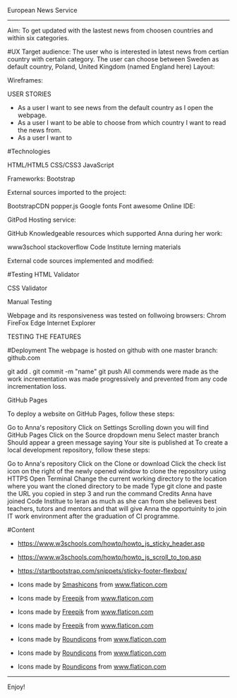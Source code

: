 
European News Service

---

Aim: To get updated with the lastest news from choosen countries and within six categories.

#UX
Target audience:
The user who is interested in latest news from certian country with certain category.
The user can choose between Sweden as default country, Poland, United Kingdom (named England here)
Layout:


Wireframes:


USER STORIES
- As a user I want to see news from the default country as I open the webpage.
- As a user I want to be able to choose from which country I want to read the news from.
- As a user I want to 


#Technologies

HTML/HTML5
CSS/CSS3
JavaScript

Frameworks:
Bootstrap

External sources imported to the project:

BootstrapCDN
popper.js
Google fonts
Font awesome
Online IDE:

GitPod
Hosting service:

GitHub
Knowledgeable resources which supported Anna during her work:

www3school
stackoverflow
Code Institute lerning materials


External code sources implemented and modified:


#Testing
HTML Validator

CSS Validator


Manual Testing

Webpage and its responsiveness was tested on follwoing browsers:
Chrom
FireFox
Edge
Internet Explorer


TESTING THE FEATURES


#Deployment
The webpage is hosted on github with one master branch: github.com

git add .
git commit -m "name"
git push
All commends were made as the work incrementation was made progressively and prevented from any code incrementation loss.

GitHub Pages

To deploy a website on GitHub Pages, follow these steps:

Go to Anna's repository
Click on Settings
Scrolling down you will find GitHub Pages
Click on the Source dropdown menu
Select master branch
Should appear a green message saying Your site is published at
To create a local development repository, follow these steps:

Go to Anna's repository
Click on the Clone or download
Click the check list icon on the right of the newly opened window to clone the repository using HTTPS
Open Terminal
Change the current working directory to the location where you want the cloned directory to be made
Type git clone and paste the URL you copied in step 3 and run the command
Credits
Anna have joined Code Institue to leran as much as she can from she believes best teachers, tutors and mentors and that will give Anna the opportuinity to join IT work environment after the graduation of CI programme.

#Content

- https://www.w3schools.com/howto/howto_js_sticky_header.asp
- https://www.w3schools.com/howto/howto_js_scroll_to_top.asp
- https://startbootstrap.com/snippets/sticky-footer-flexbox/

- Icons made by <a href="https://www.flaticon.com/authors/smashicons" title="Smashicons">Smashicons</a> from <a href="https://www.flaticon.com/" title="Flaticon"> www.flaticon.com</a>
- Icons made by <a href="https://www.flaticon.com/authors/freepik" title="Freepik">Freepik</a> from <a href="https://www.flaticon.com/" title="Flaticon"> www.flaticon.com</a>
- Icons made by <a href="https://www.flaticon.com/authors/freepik" title="Freepik">Freepik</a> from <a href="https://www.flaticon.com/" title="Flaticon"> www.flaticon.com</a>
- Icons made by <a href="https://www.flaticon.com/authors/freepik" title="Freepik">Freepik</a> from <a href="https://www.flaticon.com/" title="Flaticon">www.flaticon.com</a>
- Icons made by <a href="https://www.flaticon.com/authors/roundicons" title="Roundicons">Roundicons</a> from <a href="https://www.flaticon.com/" title="Flaticon"> www.flaticon.com</a>
- Icons made by <a href="https://www.flaticon.com/authors/roundicons" title="Roundicons">Roundicons</a> from <a href="https://www.flaticon.com/" title="Flaticon"> www.flaticon.com</a>
- Icons made by <a href="https://www.flaticon.com/authors/roundicons" title="Roundicons">Roundicons</a> from <a href="https://www.flaticon.com/" title="Flaticon"> www.flaticon.com</a>
---

Enjoy!

